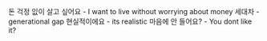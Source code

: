 돈 걱정 잆이 살고 싶어요 - I want to live without worrying about money
세대차 - generational gap
현실적이에요 - its realistic
마음에 안 들어요? - You dont like it?

